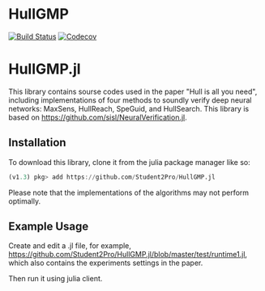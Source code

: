 # HullGMP

[![Build Status](https://travis-ci.com/Student2Pro/HullGMP.jl.svg?branch=master)](https://travis-ci.com/Student2Pro/HullGMP.jl)
[![Codecov](https://codecov.io/gh/Student2Pro/HullGMP.jl/branch/master/graph/badge.svg)](https://codecov.io/gh/Student2Pro/HullGMP.jl)

# HullGMP.jl

This library contains sourse codes used in the paper "Hull is all you need", including implementations of four methods to soundly verify deep neural networks: MaxSens, HullReach, SpeGuid, and HullSearch.
This library is based on https://github.com/sisl/NeuralVerification.jl.

## Installation
To download this library, clone it from the julia package manager like so:
```julia
(v1.3) pkg> add https://github.com/Student2Pro/HullGMP.jl
```

Please note that the implementations of the algorithms may not perform optimally.

## Example Usage

Create and edit a .jl file, for example, https://github.com/Student2Pro/HullGMP.jl/blob/master/test/runtime1.jl, which also contains the experiments settings in the paper.

Then run it using julia client.
